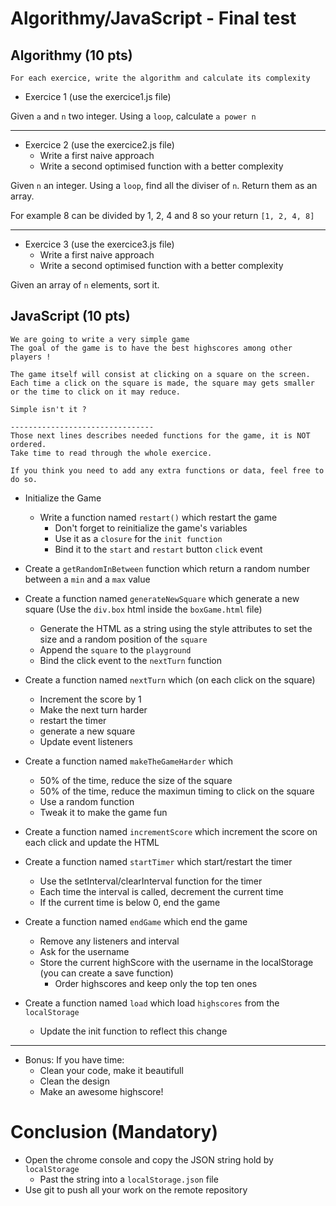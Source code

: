 # Algorithmy/JavaScript - Final test

## Algorithmy (10 pts)
```
For each exercice, write the algorithm and calculate its complexity
```
- Exercice 1 (use the exercice1.js file)

Given `a` and `n` two integer. Using a `loop`, calculate `a power n`

---------------

- Exercice 2 (use the exercice2.js file)
  - Write a first naive approach
  - Write a second optimised function with a better complexity

Given `n` an integer. Using a `loop`, find all the diviser of `n`. Return them as an array.

For example 8 can be divided by 1, 2, 4 and 8 so your return `[1, 2, 4, 8]`

-------------

- Exercice 3 (use the exercice3.js file)
  - Write a first naive approach
  - Write a second optimised function with a better complexity
  
Given an array of `n` elements, sort it.


## JavaScript (10 pts)
```
We are going to write a very simple game
The goal of the game is to have the best highscores among other players !

The game itself will consist at clicking on a square on the screen.
Each time a click on the square is made, the square may gets smaller or the time to click on it may reduce.

Simple isn't it ?

--------------------------------
Those next lines describes needed functions for the game, it is NOT ordered.
Take time to read through the whole exercice.

If you think you need to add any extra functions or data, feel free to do so.
```
- Initialize the Game
  - Write a function named `restart()` which restart the game
    - Don't forget to reinitialize the game's variables
    - Use it as a `closure` for the `init function`
    - Bind it to the `start` and `restart` button `click` event

- Create a `getRandomInBetween` function which return a random number between a `min` and a `max` value

- Create a function named `generateNewSquare` which generate a new square (Use the `div.box` html inside the `boxGame.html` file)  
  - Generate the HTML as a string using the style attributes to set the size and a random position of the `square`
  - Append the `square` to the `playground`
  - Bind the click event to the `nextTurn` function

- Create a function named `nextTurn` which (on each click on the square)
  - Increment the score by 1
  - Make the next turn harder
  - restart the timer
  - generate a new square
  - Update event listeners

- Create a function named `makeTheGameHarder` which
  - 50% of the time, reduce the size of the square
  - 50% of the time, reduce the maximun timing to click on the square
  - Use a random function
  - Tweak it to make the game fun

- Create a function named `incrementScore` which increment the score on each click and update the HTML

- Create a function named `startTimer` which start/restart the timer
  - Use the setInterval/clearInterval function for the timer
  - Each time the interval is called, decrement the current time
  - If the current time is below 0, end the game

- Create a function named `endGame` which end the game
  - Remove any listeners and interval
  - Ask for the username
  - Store the current highScore with the username in the localStorage (you can create a save function)
    - Order highscores and keep only the top ten ones

- Create a function named `load` which load `highscores` from the `localStorage`
  - Update the init function to reflect this change

---------------
- Bonus: If you have time:
  - Clean your code, make it beautifull
  - Clean the design
  - Make an awesome highscore! 

# Conclusion (Mandatory)
- Open the chrome console and copy the JSON string hold by `localStorage`
  - Past the string into a `localStorage.json` file
- Use git to push all your work on the remote repository